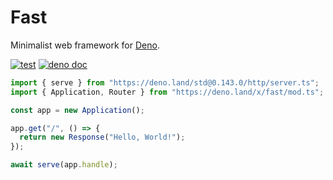 # Fast

Minimalist web framework for [Deno](https://deno.land).

[![test](https://github.com/danteissaias/fast/actions/workflows/test.yml/badge.svg)](https://github.com/danteissaias/fast/actions/workflows/test.yml)
[![deno doc](https://doc.deno.land/badge.svg)](https://doc.deno.land/https://deno.land/x/fast/mod.ts)

```ts
import { serve } from "https://deno.land/std@0.143.0/http/server.ts";
import { Application, Router } from "https://deno.land/x/fast/mod.ts";

const app = new Application();

app.get("/", () => {
  return new Response("Hello, World!");
});

await serve(app.handle);
```
